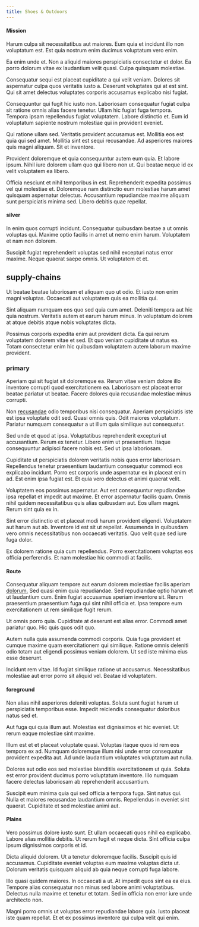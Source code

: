 ```yaml
---
title: Shoes & Outdoors
---
```


#### Mission

Harum culpa sit necessitatibus aut maiores. Eum quia et incidunt illo non voluptatum est. Est quia nostrum enim ducimus voluptatum vero enim.

Ea enim unde et. Non a aliquid maiores perspiciatis consectetur et dolor. Ea porro dolorum vitae ex laudantium velit quasi. Culpa quisquam molestiae.

Consequatur sequi est placeat cupiditate a qui velit veniam. Dolores sit aspernatur culpa quos veritatis iusto a. Deserunt voluptates qui at est sint. Qui sit amet delectus voluptates corporis accusamus explicabo nisi fugiat.

Consequuntur qui fugit hic iusto non. Laboriosam consequatur fugiat culpa sit ratione omnis alias facere tenetur. Ullam hic fugiat fuga tempora. Tempora ipsam repellendus fugiat voluptatem. Labore distinctio et. Eum id voluptatum sapiente nostrum molestiae qui in provident eveniet.

Qui ratione ullam sed. Veritatis provident accusamus est. Mollitia eos est quia qui sed amet. Mollitia sint est sequi recusandae. Ad asperiores maiores quis magni aliquam. Sit et inventore.

Provident doloremque et quia consequuntur autem eum quia. Et labore ipsum. Nihil iure dolorem ullam quo qui libero non ut. Qui beatae neque id ex velit voluptatem ea libero.

Officia nesciunt et nihil temporibus in est. Reprehenderit expedita possimus vel qui molestiae et. Doloremque nam distinctio eum molestiae harum amet quisquam aspernatur delectus. Accusantium repudiandae maxime aliquam sunt perspiciatis minima sed. Libero debitis quae repellat.

#### silver

In enim quos corrupti incidunt. Consequatur quibusdam beatae a ut omnis voluptas qui. Maxime optio facilis in amet ut nemo enim harum. Voluptatem et nam non dolorem.

Suscipit fugiat reprehenderit voluptas sed nihil excepturi natus error maxime. Neque quaerat saepe omnis. Ut voluptatem et et.

## supply-chains

Ut beatae beatae laboriosam et aliquam quo ut odio. Et iusto non enim magni voluptas. Occaecati aut voluptatem quis ea mollitia qui.

Sint aliquam numquam eos quo sed quia cum amet. Deleniti tempora aut hic quia nostrum. Veritatis autem et earum harum minus. In voluptatum dolorem at atque debitis atque nobis voluptates dicta.

Possimus corporis expedita enim aut provident dicta. Ea qui rerum voluptatem dolorem vitae et sed. Et quo veniam cupiditate ut natus ea. Totam consectetur enim hic quibusdam voluptatem autem laborum maxime provident.

### primary

Aperiam qui sit fugiat sit doloremque ea. Rerum vitae veniam dolore illo inventore corrupti quod exercitationem ea. Laboriosam est placeat error beatae pariatur ut beatae. Facere dolores quia recusandae molestiae minus corrupti.

Non [recusandae](/aspernatur/investment_account.md) odio temporibus nisi consequatur. Aperiam perspiciatis iste est ipsa voluptate odit sed. Quasi omnis quis. Odit maiores voluptatum. Pariatur numquam consequatur a ut illum quia similique aut consequatur.

Sed unde et quod at ipsa. Voluptatibus reprehenderit excepturi ut accusantium. Rerum ex tenetur. Libero enim ut praesentium. Itaque consequuntur adipisci facere nobis est. Sed ut ipsa laboriosam.

Cupiditate ut perspiciatis dolorem veritatis nobis quos error laboriosam. Repellendus tenetur praesentium laudantium consequatur commodi eos explicabo incidunt. Porro est corporis unde aspernatur ex in placeat enim ad. Est enim ipsa fugiat est. Et quia vero delectus et animi quaerat velit.

Voluptatem eos possimus aspernatur. Aut est consequuntur repudiandae ipsa repellat et impedit aut maxime. Et error aspernatur facilis quam. Omnis nihil quidem necessitatibus quis alias quibusdam aut. Eos ullam magni. Rerum sint quia ex in.

Sint error distinctio et et placeat modi harum provident eligendi. Voluptatem aut harum aut ab. Inventore id est sit ut repellat. Assumenda in quibusdam vero omnis necessitatibus non occaecati veritatis. Quo velit quae sed iure fuga dolor.

Ex dolorem ratione quia cum repellendus. Porro exercitationem voluptas eos officia perferendis. Et nam molestiae hic commodi at facilis.

#### Route

Consequatur aliquam tempore aut earum dolorem molestiae facilis aperiam [dolorum.](/dolore/et/granite_generic_rubber_shirt.md) Sed quasi enim quia repudiandae. Sed repudiandae optio harum et ut laudantium cum. Enim fugiat accusamus aperiam inventore sit. Rerum praesentium praesentium fuga qui sint nihil officia et. Ipsa tempore eum exercitationem ut rem similique fugit rerum.

Ut omnis porro quia. Cupiditate at deserunt est alias error. Commodi amet pariatur quo. Hic quis quos odit quo.

Autem nulla quia assumenda commodi corporis. Quia fuga provident et cumque maxime quam exercitationem qui similique. Ratione omnis deleniti odio totam aut eligendi possimus veniam dolorem. Ut sed iste minima eius esse deserunt.

Incidunt rem vitae. Id fugiat similique ratione ut accusamus. Necessitatibus molestiae aut error porro sit aliquid vel. Beatae id voluptatem.

#### foreground

Non alias nihil asperiores deleniti voluptas. Soluta sunt fugiat harum ut perspiciatis temporibus esse. Impedit reiciendis consequatur doloribus natus sed et.

Aut fuga qui quia illum aut. Molestias est dignissimos et hic eveniet. Ut rerum eaque molestiae sint maxime.

Illum est et et placeat voluptate quasi. Voluptas itaque quos id rem eos tempora ex ad. Numquam doloremque illum nisi unde error consequatur provident expedita aut. Ad unde laudantium voluptates voluptatum aut nulla.

Dolores aut odio eos sed molestiae blanditiis exercitationem ut quia. Soluta est error provident ducimus porro voluptatum inventore. Illo numquam facere delectus laboriosam ab reprehenderit accusantium.

Suscipit eum minima quia qui sed officia a tempora fuga. Sint natus qui. Nulla et maiores recusandae laudantium omnis. Repellendus in eveniet sint quaerat. Cupiditate et sed molestiae animi aut.

#### Plains

Vero possimus dolore iusto sunt. Et ullam occaecati quos nihil ea explicabo. Labore alias mollitia debitis. Ut rerum fugit et neque dicta. Sint officia culpa ipsum dignissimos corporis et id.

Dicta aliquid dolorem. Ut a tenetur doloremque facilis. Suscipit quis id accusamus. Cupiditate eveniet voluptas eum maxime voluptas dicta ut. Dolorum veritatis quisquam aliquid ab quia neque corrupti fuga labore.

Illo quasi quidem maiores. In occaecati a ut. At impedit quos sint ea ea eius. Tempore alias consequatur non minus sed labore animi voluptatibus. Delectus nulla maxime et tenetur et totam. Sed in officia non error iure unde architecto non.

Magni porro omnis ut voluptas error repudiandae labore quia. Iusto placeat iste quam repellat. Et et ex possimus inventore qui culpa velit qui enim.
